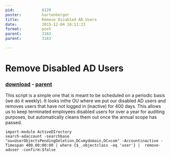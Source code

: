 ```yaml
---
pid:            6129
poster:         hartenberger
title:          Remove Disabled AD Users
date:           2015-12-04 10:11:23
format:         posh
parent:         3163
parent:         3163

---
```


# Remove Disabled AD Users

### [download](6129.ps1) - [parent](3163.md)

This script is a simple one that is meant to be scheduled on a periodic basis (we do it weekly). It looks inthe OU where we put our disabled AD users and removes users that have not logged in (inactive) for 400 days. This allows us to keep terminated employees disabled users for over a year for auditing purposes, but automatically cleans them out once the annual scope has passed.

```posh
import-module ActiveDIrectory
search-adaccount -searchbase "ou=UserObjectsPendingDeletion,DC=mydomain,DC=com" -Accountinactive -Timespan 400.00:00:00 | where {$_.objectclass -eq 'user'} |  remove-aduser -confirm:$false
```
